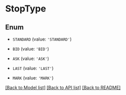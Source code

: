 # StopType


## Enum

* `STANDARD` (value: `'STANDARD'`)

* `BID` (value: `'BID'`)

* `ASK` (value: `'ASK'`)

* `LAST` (value: `'LAST'`)

* `MARK` (value: `'MARK'`)

[[Back to Model list]](../README.md#documentation-for-models) [[Back to API list]](../README.md#documentation-for-api-endpoints) [[Back to README]](../README.md)



